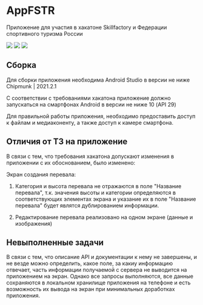 AppFSTR
=======

Приложение для участия в хакатоне Skillfactory и Федерации спортивного туризма России

![](https://ibb.co/PMRSJ4T)
![](https://ibb.co/GF9mJnW)
![](https://ibb.co/Tc7JYnd)

Сборка
--------

Для сборки приложения необходима Android Studio в версии не ниже Chipmunk | 2021.2.1

С соответствии с требованиями хакатона приложение должно запускаться на смартфонах Android в версии не ниже 10 (API 29)

Для правильной работы приложения, необходимо предоставить доступ к файлам и медиаконенту, а также доступ к камере смартфона.

Отличия от ТЗ на приложение
--------------------------------

В связи с тем, что требования хакатона допускают изменения в приложении с их обоснованием, было изменено:

Экран создания перевала:

1. Категория и высота перевала не отражаются в поле "Название перевала", т.к. значения высоты и категории определяются в 
соответствующих элементах экрана и указание их в поле "Название перевала" будет являтся дублированием информации.
 
2. Редактирование перевала реализовано на одном экране (данные и изображения)

 Невыполненные задачи
--------------------------------

В связи с тем, что описание API и документации к нему не завершены, и не везде можно определить, какое поле, за какиу информацию отвечает, 
часть информации получаемой с сервера не выводится на приложением на экран. Однако все запросы выполняются, все данные 
сохраняются в локальном хранилище приложения на телефоне и есть возможность их вывода на экран при минимальных доработках приложения.